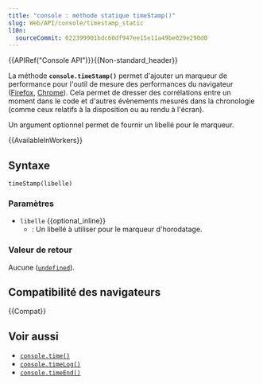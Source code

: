 ```yaml
---
title: "console : méthode statique timeStamp()"
slug: Web/API/console/timestamp_static
l10n:
  sourceCommit: 022399901bdc60df947ee15e11a49be029e290d0
---
```


{{APIRef("Console API")}}{{Non-standard_header}}

La méthode **`console.timeStamp()`** permet d'ajouter un marqueur de performance pour l'outil de mesure des performances du navigateur ([Firefox](https://profiler.firefox.com/docs/#/), [Chrome](https://developer.chrome.com/docs/devtools/evaluate-performance/reference/)). Cela permet de dresser des corrélations entre un moment dans le code et d'autres évènements mesurés dans la chronologie (comme ceux relatifs à la disposition ou au rendu à l'écran).

Un argument optionnel permet de fournir un libellé pour le marqueur.

{{AvailableInWorkers}}

## Syntaxe

```js-nolint
timeStamp(libelle)
```

### Paramètres

- `libelle` {{optional_inline}}
  - : Un libellé à utiliser pour le marqueur d'horodatage.

### Valeur de retour

Aucune ([`undefined`](/fr/docs/Web/JavaScript/Reference/Global_Objects/undefined)).

## Compatibilité des navigateurs

{{Compat}}

## Voir aussi

- [`console.time()`](/fr/docs/Web/API/console/time_static)
- [`console.timeLog()`](/fr/docs/Web/API/console/timelog_static)
- [`console.timeEnd()`](/fr/docs/Web/API/console/timeend_static)
